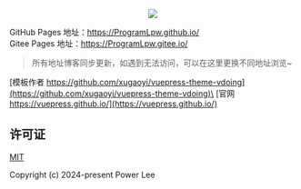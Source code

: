 <p align="center">
  <img src="https://quotes-github-readme.vercel.app/api?type=horizontal&theme=radical&border=true&quote=&author=">
</p>

GitHub Pages 地址：<a href="https://ProgramLpw.github.io/" target="_blank">https://ProgramLpw.github.io/</a>\
Gitee Pages 地址：<a href="https://ProgramLpw.gitee.io/" target="_blank">https://ProgramLpw.gitee.io/</a>

> 所有地址博客同步更新，如遇到无法访问，可以在这里更换不同地址浏览~

[模板作者 https://github.com/xugaoyi/vuepress-theme-vdoing](https://github.com/xugaoyi/vuepress-theme-vdoing)\
[官网 https://vuepress.github.io/](https://vuepress.github.io/)


## 许可证
[MIT](https://github.com/ProgramLpw/ProgramLpw.github.io/main/LICENSE)

Copyright (c) 2024-present Power Lee
